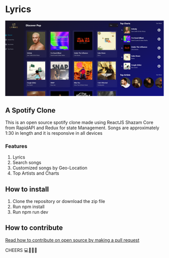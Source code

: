 # Lyrics

![Preview](public/img/preview.png)

## A Spotify Clone

This is an open source spotify clone made using ReactJS Shazam Core from RapidAPI and Redux for state Management.
Songs are approximately 1:30 in length and it is responsive in all devices

### Features

1. Lyrics
2. Search songs
3. Customized songs by Geo-Location
4. Top Artists and Charts

## How to install

1. Clone the repository or download the zip file
2. Run npm install
3. Run npm run dev

## How to contribute

[Read how to contribute on open source by making a pull request](https://docs.github.com/en/pull-requests/collaborating-with-pull-requests/proposing-changes-to-your-work-with-pull-requests/creating-a-pull-request)

CHEERS 💻🚀🥳🎉
